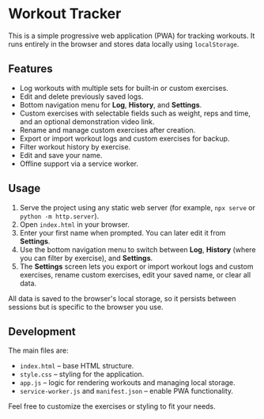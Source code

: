 # Workout Tracker

This is a simple progressive web application (PWA) for tracking workouts. It runs entirely in the browser and stores data locally using `localStorage`.

## Features

- Log workouts with multiple sets for built‑in or custom exercises.
- Edit and delete previously saved logs.
- Bottom navigation menu for **Log**, **History**, and **Settings**.
- Custom exercises with selectable fields such as weight, reps and time, and an optional demonstration video link.
- Rename and manage custom exercises after creation.
- Export or import workout logs and custom exercises for backup.
- Filter workout history by exercise.
- Edit and save your name.
- Offline support via a service worker.

## Usage

1. Serve the project using any static web server (for example, `npx serve` or `python -m http.server`).
2. Open `index.html` in your browser.
3. Enter your first name when prompted. You can later edit it from **Settings**.
4. Use the bottom navigation menu to switch between **Log**, **History** (where you can filter by exercise), and **Settings**.
5. The **Settings** screen lets you export or import workout logs and custom exercises, rename custom exercises, edit your saved name, or clear all data.

All data is saved to the browser's local storage, so it persists between sessions but is specific to the browser you use.

## Development

The main files are:

- `index.html` – base HTML structure.
- `style.css` – styling for the application.
- `app.js` – logic for rendering workouts and managing local storage.
- `service-worker.js` and `manifest.json` – enable PWA functionality.

Feel free to customize the exercises or styling to fit your needs.
